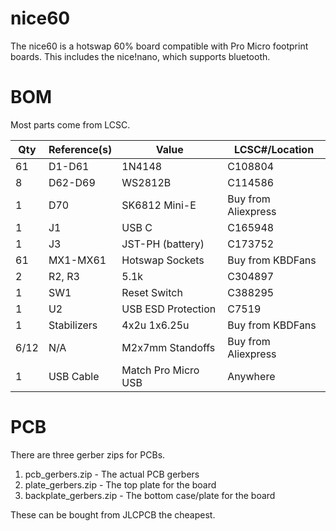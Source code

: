 # nice60

The nice60 is a hotswap 60% board compatible with Pro Micro footprint boards. This includes the nice!nano, which supports bluetooth.

# BOM
Most parts come from LCSC.

|Qty |Reference(s)   |Value              |LCSC#/Location     |
|----|---------------|-------------------|-------------------|
|61  |D1-D61         |1N4148             |C108804            |
|8   |D62-D69        |WS2812B            |C114586            |
|1   |D70            |SK6812 Mini-E      |Buy from Aliexpress|
|1   |J1             |USB C              |C165948            |
|1   |J3             |JST-PH (battery)   |C173752            |
|61  |MX1-MX61       |Hotswap Sockets    |Buy from KBDFans   |
|2   |R2, R3         |5.1k               |C304897            |
|1   |SW1            |Reset Switch       |C388295            |
|1   |U2             |USB ESD Protection |C7519              |
|1   |Stabilizers    |4x2u 1x6.25u       |Buy from KBDFans   |
|6/12|N/A            |M2x7mm Standoffs   |Buy from Aliexpress|
|1   |USB Cable      |Match Pro Micro USB|Anywhere           |

# PCB

There are three gerber zips for PCBs.

1. pcb_gerbers.zip - The actual PCB gerbers
2. plate_gerbers.zip - The top plate for the board
3. backplate_gerbers.zip - The bottom case/plate for the board

These can be bought from JLCPCB the cheapest.